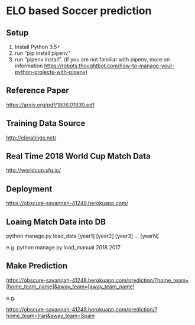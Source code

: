 # ELO based Soccer prediction

## Setup

1. Install Python 3.5+
2. run "pip install pipenv"
3. run "pipenv install".
(if you are not familiar with pipenv, 
more on information https://robots.thoughtbot.com/how-to-manage-your-python-projects-with-pipenv)


## Reference Paper

https://arxiv.org/pdf/1806.01930.pdf

## Training Data Source

http://eloratings.net/

## Real Time 2018 World Cup Match Data

http://worldcup.sfg.io/

## Deployment

https://obscure-savannah-41248.herokuapp.com/

## Loaing Match Data into DB

python manage.py load_data [year1] [year2] [year3] ... [yearN]

e.g. python manage.py load_manual 2018 2017

## Make Prediction

https://obscure-savannah-41248.herokuapp.com/prediction/?home_team=[home_team_name]&away_team=[away_team_name]

e.g.

https://obscure-savannah-41248.herokuapp.com/prediction/?home_team=Iran&away_team=Spain
